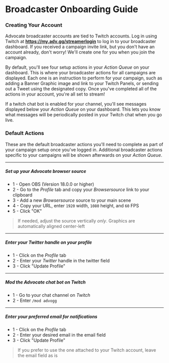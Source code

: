 # Broadcaster Onboarding Guide

### Creating Your Account
Advocate broadcaster accounts are tied to Twitch accounts. Log in using Twitch at **https://my.adv.gg/streamerlogin** to log in to your broadcaster dashboard. If you received a campaign invite link, but you don't have an account already, don't worry! We'll create one for you when you join the campaign.

By default, you'll see four setup actions in your *Action Queue* on your dashboard. This is where your broadcaster actions for all campaigns are displayed. Each one is an instruction to perform for your campaign, such as adding a Banner Graphic image and link to your Twitch Panels, or sending out a Tweet using the designated copy. Once you've completed all of the actions in your account, you're all set to stream!

If a twitch chat bot is enabled for your channel, you'll see messages displayed below your *Action Queue* on your dashboard. This lets you know what messages will be periodically posted in your Twitch chat when you go live.


### Default Actions
These are the default broadcaster actions you'll need to complete as part of your campaign setup once you've logged in. Additional broadcaster actions specific to your campaigns will be shown afterwards on your *Action Queue*.

---
##### Set up your Advocate browser source
* 1 - Open OBS (Version 18.0.0 or higher)
* 2 - Go to the *Profile* tab and copy your *Browsersource* link to your clipboard
* 3 - Add a new *Browsersource* source to your main scene
* 4 - Copy your URL, enter `1920` width, `1080` height, and `60` FPS
* 5 - Click "OK"

> If needed, adjust the source vertically *only*. Graphics are automatically aligned center-left

---
##### Enter your Twitter handle on your profile
* 1 - Click on the *Profile* tab
* 2 - Enter your *Twitter* handle in the twitter field
* 3 - Click "Update Profile"

---
##### Mod the Advocate chat bot on Twitch
* 1 - Go to your chat channel on *Twitch*
* 2 - Enter `/mod advogg`

---
##### Enter your preferred email for notifications
* 1 - Click on the *Profile* tab
* 2 - Enter your desired email in the email field
* 3 - Click "Update Profile"

> If you prefer to use the one attached to your Twitch account, leave the email field as is
